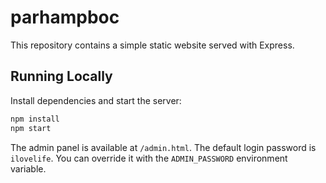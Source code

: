 # parhampboc

This repository contains a simple static website served with Express.

## Running Locally

Install dependencies and start the server:

```bash
npm install
npm start
```

The admin panel is available at `/admin.html`. The default login password is `ilovelife`. You can override it with the `ADMIN_PASSWORD` environment variable.

